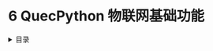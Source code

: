 # 6 QuecPython 物联网基础功能

<details>
  <summary> 目录 </summary>



- [6.5 WebSocket 通信](./websocket.md)
- [6.7 ntp时间同步](./ntp.md)

  </details>

